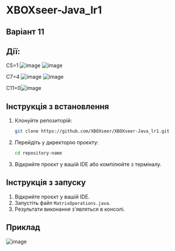 ﻿# XBOXseer-Java_lr1
## Варіант 11
## Дії:<br>
C5=1
![image](https://github.com/user-attachments/assets/4e1c8502-9b48-42f8-9b97-f9bbb9d33df6)
![image](https://github.com/user-attachments/assets/b06e3845-e65c-41ee-914d-d177a17c86ae)

C7=4
![image](https://github.com/user-attachments/assets/9ca5cc42-e1d5-4018-96b8-8c9f50ef4d8b)
![image](https://github.com/user-attachments/assets/dcd09cd9-05b6-44d2-9060-09cf71d372fe)

C11=0![image](https://github.com/user-attachments/assets/5c97e43f-9493-4850-9fb5-a7ee1fc9a8f9)

## Інструкція з встановлення

1. Клонуйте репозиторій:
    ```bash
    git clone https://github.com/XBOXseer/XBOXseer-Java_lr1.git
    ```

2. Перейдіть у директорію проєкту:
    ```bash
    cd repository-name
    ```

3. Відкрийте проєкт у вашій IDE або компілюйте з терміналу.

## Інструкція з запуску

1. Відкрийте проєкт у вашій IDE.
2. Запустіть файл `MatrixOperations.java`.
3. Результати виконання з'являться в консолі.

## Приклад
![image](https://github.com/user-attachments/assets/1539b8cf-e48c-4ba5-aa6c-366b93d55235)
